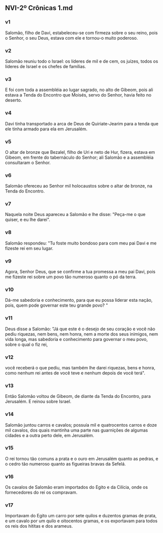 ## NVI-2º Crônicas 1.md
### v1
 Salomão, filho de Davi, estabeleceu-se com firmeza sobre o seu reino, pois o Senhor, o seu Deus, estava com ele e tornou-o muito poderoso.
### v2
 Salomão reuniu todo o Israel: os líderes de mil e de cem, os juízes, todos os líderes de Israel e os chefes de famílias.
### v3
 E foi com toda a assembléia ao lugar sagrado, no alto de Gibeom, pois ali estava a Tenda do Encontro que Moisés, servo do Senhor, havia feito no deserto.
### v4
 Davi tinha transportado a arca de Deus de Quiriate-Jearim para a tenda que ele tinha armado para ela em Jerusalém.
### v5
 O altar de bronze que Bezalel, filho de Uri e neto de Hur, fizera, estava em Gibeom, em frente do tabernáculo do Senhor; ali Salomão e a assembléia consultaram o Senhor.
### v6
 Salomão ofereceu ao Senhor mil holocaustos sobre o altar de bronze, na Tenda do Encontro.
### v7
 Naquela noite Deus apareceu a Salomão e lhe disse: "Peça-me o que quiser, e eu lhe darei".
### v8
 Salomão respondeu: "Tu foste muito bondoso para com meu pai Davi e me fizeste rei em seu lugar.
### v9
 Agora, Senhor Deus, que se confirme a tua promessa a meu pai Davi, pois me fizeste rei sobre um povo tão numeroso quanto o pó da terra.
### v10
 Dá-me sabedoria e conhecimento, para que eu possa liderar esta nação, pois, quem pode governar este teu grande povo? "
### v11
 Deus disse a Salomão: "Já que este é o desejo de seu coração e você não pediu riquezas, nem bens, nem honra, nem a morte dos seus inimigos, nem vida longa, mas sabedoria e conhecimento para governar o meu povo, sobre o qual o fiz rei,
### v12
 você receberá o que pediu, mas também lhe darei riquezas, bens e honra, como nenhum rei antes de você teve e nenhum depois de você terá".
### v13
 Então Salomão voltou de Gibeom, de diante da Tenda do Encontro, para Jerusalém. E reinou sobre Israel.
### v14
 Salomão juntou carros e cavalos; possuía mil e quatrocentos carros e doze mil cavalos, dos quais mantinha uma parte nas guarnições de algumas cidades e a outra perto dele, em Jerusalém.
### v15
 O rei tornou tão comuns a prata e o ouro em Jerusalém quanto as pedras, e o cedro tão numeroso quanto as figueiras bravas da Sefelá.
### v16
 Os cavalos de Salomão eram importados do Egito e da Cilícia, onde os fornecedores do rei os compravam.
### v17
 Importavam do Egito um carro por sete quilos e duzentos gramas de prata, e um cavalo por um quilo e oitocentos gramas, e os exportavam para todos os reis dos hititas e dos arameus.
